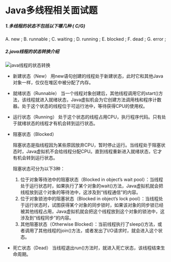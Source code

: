 # Java多线程相关面试题
##### 1.多线程的状态不包括以下哪几种 ( C/G)

A. new ; B. runnable ;  C. waiting ; D. running ; E. blocked ; F. dead ; G. error ;

##### 2.java线程的状态转换介绍

 
![java线程的状态转换](https://img-blog.csdn.net/20171103103830855?watermark/2/text/aHR0cDovL2Jsb2cuY3Nkbi5uZXQvcXFfMzQwMzkzMTU=/font/5a6L5L2T/fontsize/400/fill/I0JBQkFCMA==/dissolve/70/gravity/SouthEast)

- 新建状态（New） 
  用new语句创建的线程处于新建状态，此时它和其他Java对象一样，仅仅在堆区中被分配了内存。

- 就绪状态（Runnable） 
  当一个线程对象创建后，其他线程调用它的start()方法，该线程就进入就绪状态，Java虚拟机会为它创建方法调用栈和程序计数器。处于这个状态的线程位于可运行池中，等待获得CPU的使用权。

- 运行状态（Running） 
  处于这个状态的线程占用CPU，执行程序代码。只有处于就绪状态的线程才有机会转到运行状态。

- 阻塞状态（Blocked）

  阻塞状态是指线程因为某些原因放弃CPU，暂时停止运行。当线程处于阻塞状态时，Java虚拟机不会给线程分配CPU。直到线程重新进入就绪状态，它才有机会转到运行状态。 

  阻塞状态可分为以下3种： 

  1. 位于对象等待池中的阻塞状态（Blocked in object’s wait pool）：当线程处于运行状态时，如果执行了某个对象的wait()方法，Java虚拟机就会把线程放到这个对象的等待池中，这涉及到“线程通信”的内容。
  2. 位于对象锁池中的阻塞状态（Blocked in object’s lock pool）：当线程处于运行状态时，试图获得某个对象的同步锁时，如果该对象的同步锁已经被其他线程占用，Java虚拟机就会把这个线程放到这个对象的锁池中，这涉及到“线程同步”的内容。
  3. 其他阻塞状态（Otherwise Blocked）：当前线程执行了sleep()方法，或者调用了其他线程的join()方法，或者发出了I/O请求时，就会进入这个状态。

- 死亡状态（Dead） 
  当线程退出run()方法时，就进入死亡状态，该线程结束生命周期。